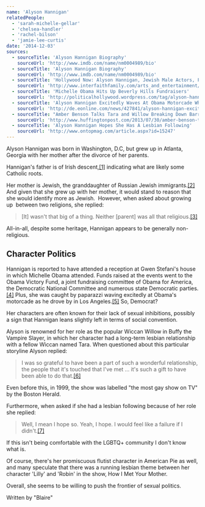 ```yaml
---
name: 'Alyson Hannigan'
relatedPeople:
  - 'sarah-michelle-gellar'
  - 'chelsea-handler'
  - 'rachel-bilson'
  - 'jamie-lee-curtis'
date: '2014-12-03'
sources:
  - sourceTitle: 'Alyson Hannigan Biography'
    sourceUrl: 'http://www.imdb.com/name/nm0004989/bio'
  - sourceTitle: 'Alyson Hannigan Biography'
    sourceUrl: 'http://www.imdb.com/name/nm0004989/bio'
  - sourceTitle: 'Hollywood Now: Alyson Hannigan, Jewish Male Actors, Fall Features'
    sourceUrl: 'http://www.interfaithfamily.com/arts_and_entertainment/popular_culture/Hollywood_Now_Alyson_Hannigan_Jewish_Male_Actors_Fall_Features.shtml'
  - sourceTitle: 'Michelle Obama Hits Up Beverly Hills Fundraisers'
    sourceUrl: 'http://politicalhollywood.wordpress.com/tag/alyson-hannigan/'
  - sourceTitle: 'Alyson Hannigan Excitedly Waves At Obama Motorcade While Cuddling Daughter Keeva'
    sourceUrl: 'http://de.eonline.com/news/427841/alyson-hannigan-excitedly-waves-at-obama-motorcade-while-cuddling-daughter-keeva'
  - sourceTitle: "Amber Benson Talks Tara and Willow Breaking Down Barriers on 'Buffy the Vampire Slayer'"
    sourceUrl: 'http://www.huffingtonpost.com/2013/07/30/amber-benson-tara-willow-buffy-the-vampire-slayer_n_3675530.html'
  - sourceTitle: 'Alyson Hannigan Hopes She Has A Lesbian Following'
    sourceUrl: 'http://www.ontopmag.com/article.aspx?id=15247'
---
```


Alyson Hannigan was born in Washington, D.C, but grew up in Atlanta, Georgia with her mother after the divorce of her parents.

Hannigan's father is of Irish descent,<a class="source-citation" href="#http://www.imdb.com/name/nm0004989/bio" title="Alyson Hannigan Biography">[1]</a> indicating what are likely some Catholic roots.

Her mother is Jewish, the granddaughter of Russian Jewish immigrants.<a class="source-citation" href="http://www.imdb.com/name/nm0004989/bio" title="Alyson Hannigan Biography">[2]</a> And given that she grew up with her mother, it would stand to reason that she would identify more as Jewish.  However, when asked about growing up  between two religions, she replied:

> [It] wasn't that big of a thing. Neither [parent] was all that religious.<a class="source-citation" href="http://www.interfaithfamily.com/arts_and_entertainment/popular_culture/Hollywood_Now_Alyson_Hannigan_Jewish_Male_Actors_Fall_Features.shtml" title="Hollywood Now: Alyson Hannigan, Jewish Male Actors, Fall Features">[3]</a>

All-in-all, despite some heritage, Hannigan appears to be generally non-religious.

## Character Politics

Hannigan is reported to have attended a reception at Gwen Stefani's house in which Michelle Obama attended. Funds raised at the events went to the Obama Victory Fund, a joint fundraising committee of Obama for America, the Democratic National Committee and numerous state Democratic parties.<a class="source-citation" href="http://politicalhollywood.wordpress.com/tag/alyson-hannigan/" title="Michelle Obama Hits Up Beverly Hills Fundraisers">[4]</a> Plus, she was caught by paparazzi waving excitedly at Obama's motorcade as he drove by in Los Angeles.<a class="source-citation" href="http://de.eonline.com/news/427841/alyson-hannigan-excitedly-waves-at-obama-motorcade-while-cuddling-daughter-keeva" title="Alyson Hannigan Excitedly Waves At Obama Motorcade While Cuddling Daughter Keeva">[5]</a> So, Democrat?

Her characters are often known for their lack of sexual inhibitions, possibly a sign that Hannigan leans slightly left in terms of social convention.

Alyson is renowned for her role as the popular Wiccan Willow in Buffy the Vampire Slayer, in which her character had a long-term lesbian relationship with a fellow Wiccan named Tara. When questioned about this particular storyline Alyson replied:

> I was so grateful to have been a part of such a wonderful relationship, the people that it's touched that I've met … it's such a gift to have been able to do that.<a class="source-citation" href="http://www.huffingtonpost.com/2013/07/30/amber-benson-tara-willow-buffy-the-vampire-slayer_n_3675530.html" title="Amber Benson Talks Tara and Willow Breaking Down Barriers on &apos;Buffy the Vampire Slayer&apos;">[6]</a>

Even before this, in 1999, the show was labelled "the most gay show on TV" by the Boston Herald.

Furthermore, when asked if she had a lesbian following because of her role she replied:

> Well, I mean I hope so. Yeah, I hope. I would feel like a failure if I didn't.<a class="source-citation" href="http://www.ontopmag.com/article.aspx?id=15247" title="Alyson Hannigan Hopes She Has A Lesbian Following">[7]</a>

If this isn't being comfortable with the LGBTQ+ community I don't know what is.

Of course, there's her promiscuous flutist character in American Pie as well, and many speculate that there was a running lesbian theme between her character 'Lilly' and 'Robin' in the show, How I Met Your Mother.

Overall, she seems to be willing to push the frontier of sexual politics.

Written by "Blaire"
